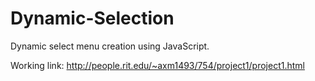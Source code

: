 Dynamic-Selection
=================

Dynamic select menu creation using JavaScript.

Working link: http://people.rit.edu/~axm1493/754/project1/project1.html

